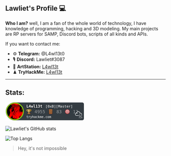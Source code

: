 ## **Lawliet's Profile** 💻

**Who I am?** well, I am a fan of the whole world of technology, I have knowledge of programming, hacking and 3D modeling. My main projects are RP servers for SAMP, Discord bots, scripts of all kinds and APIs.

If you want to contact me:

- ⚙ **Telegram:** @L4wl13t0
- 🎙 **Discord:** Lawliet#3087
- 📁 **ArtStation:** [L4wl13t](https://www.artstation.com/l4wl13t)
- ♟ **TryHackMe:** [L4wl13t](https://tryhackme.com/p/L4wl13t)

***
## Stats:
![Lawliet's TryHackMe stats](https://raw.githubusercontent.com/L4wl13t-0/L4wl13t-0/main/L4wl13t_thm_master.png)


![Lawliet's GitHub stats](https://github-readme-stats.vercel.app/api?username=L4wl13t-0)


![Top Langs](https://github-readme-stats.vercel.app/api/top-langs/?username=L4wl13t-0&langs_count=8)


> Hey, it's not impossible
